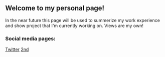 ## Welcome to my personal page!

In the near future this page will be used to summerize my work experience and show project that I'm currently working on.
Views are my own!

### Social media pages:
[Twitter](https://twitter.com/PMMAraujo)
[2nd](2ndpage.md)

